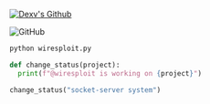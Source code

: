 <a href="https://www.youtube.com/watch?v=zL19uMsnpSU&t" target="_blank"> <img src="https://i.pinimg.com/originals/4b/dc/f4/4bdcf4287dafcf99a2bfd849d869567b.jpg" alt="Dexv's Github"/></a>

![GitHub](https://komarev.com/ghpvc/?username=fransizreal&style=flat)
<br>

```python
python wiresploit.py
```
```python
def change_status(project):
  print(f"@wiresploit is working on {project}")

change_status("socket-server system")
```
